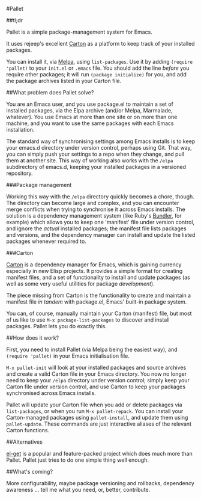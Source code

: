 #Pallet

##tl;dr

Pallet is a simple package-management system for Emacs.

It uses rejeep's excellent
[Carton](https://github.com/rejeep/carton.git) as a platform to keep
track of your installed packages.

You can install it, via [Melpa](http://melpa.milkbox.net), using
`list-packages`. Use it by adding ```(require 'pallet)``` to your
`init.el` or `.emacs` file. You should add the line *before* you
require other packages; it will run `(package initialize)` for you,
and add the package archives listed in your Carton file.

##What problem does Pallet solve?

You are an Emacs user, and you use package.el to maintain a set of
installed packages, via the Elpa archive (and/or Melpa, Marmalade,
whatever). You use Emacs at more than one site or on more than one
machine, and you want to use the same packages with each Emacs
installation.

The standard way of synchronising settings among Emacs installs is to
keep your emacs.d directory under version control, perhaps using
Git. That way, you can simply push your settings to a repo when they
change, and pull them at another site. This way of working also works
with the `/elpa` subdirectory of emacs.d, keeping your installed
packages in a versioned repository.

###Package management

Working this way with the `/elpa` directory quickly becomes a chore,
though. The directory can become large and complex, and you can
encounter merge conflicts when trying to synchronise it across Emacs
installs. The solution is a dependency management system (like Ruby's
[Bundler](http://gembundler.com), for example) which allows you to
keep one 'manifest' file under version control, and ignore the
*actual* installed packages; the manifest file lists packages and
versions, and the dependency manager can install and update the listed
packages whenever required to.

###Carton

[Carton](https://github.com/rejeep/carton.git) is a dependency manager
for Emacs, which is gaining currency especially in new Elisp
projects. It provides a simple format for creating manifest files, and
a set of functionality to install and update packages (as well as some
very useful utilities for package *development*).

The piece missing from Carton is the functionality to create and
maintain a manifest file *in tandem* with package.el, Emacs' built-in
package system.

You can, of course, manually maintain your Carton (manifest) file, but
most of us like to use `M-x package-list-packages` to discover and
install packages. Pallet lets you do exactly this.

##How does it work?

First, you need to install Pallet (via Melpa being the easiest way),
and `(require 'pallet)` in your Emacs initialisation file.

`M-x pallet-init` will look at your installed packages and source
archives and create a valid Carton file in your Emacs directory. You
now no longer need to keep your `/elpa` directory under version
control; simply keep your Carton file under version control, and use
Carton to keep your packages synchronised across Emacs installs.

Pallet will update your Carton file when you add or delete packages via
`list-packages`, or when you run `M-x pallet-repack`.  You can install
your Carton-managed packages using `pallet-install`, and update them
using `pallet-update`. These commands are just interactive aliases of
the relevant Carton functions.

##Alternatives

[el-get](https://github.com/dimitri/el-get) is a popular and
feature-packed project which does much more than Pallet. Pallet just
tries to do one simple thing well enough.

##What's coming?

More configurability, maybe package versioning and rollbacks,
dependency awareness ... tell me what you need, or, better,
contribute.

